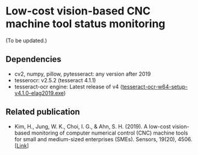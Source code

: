 # Low-cost vision-based CNC machine tool status monitoring

(To be updated.)  

## Dependencies
- cv2, numpy, pillow, pytesseract: any version after 2019
- tesserocr: v2.5.2 (tesseract 4.1.1)
- tesseract-ocr engine: Latest release of v4 ([tesseract-ocr-w64-setup-v4.1.0-elag2019.exe](https://github.com/UB-Mannheim/tesseract/wiki))

## Related publication
- Kim, H., Jung, W. K., Choi, I. G., & Ahn, S. H. (2019). A low-cost vision-based monitoring of computer numerical control (CNC) machine tools for small and medium-sized enterprises (SMEs). Sensors, 19(20), 4506. [[Link](https://doi.org/10.3390/s19204506)]
